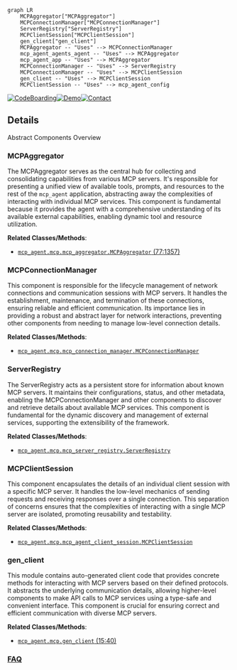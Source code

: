 ```mermaid
graph LR
    MCPAggregator["MCPAggregator"]
    MCPConnectionManager["MCPConnectionManager"]
    ServerRegistry["ServerRegistry"]
    MCPClientSession["MCPClientSession"]
    gen_client["gen_client"]
    MCPAggregator -- "Uses" --> MCPConnectionManager
    mcp_agent_agents_agent -- "Uses" --> MCPAggregator
    mcp_agent_app -- "Uses" --> MCPAggregator
    MCPConnectionManager -- "Uses" --> ServerRegistry
    MCPConnectionManager -- "Uses" --> MCPClientSession
    gen_client -- "Uses" --> MCPClientSession
    MCPClientSession -- "Uses" --> mcp_agent_config
```

[![CodeBoarding](https://img.shields.io/badge/Generated%20by-CodeBoarding-9cf?style=flat-square)](https://github.com/CodeBoarding/CodeBoarding)[![Demo](https://img.shields.io/badge/Try%20our-Demo-blue?style=flat-square)](https://www.codeboarding.org/demo)[![Contact](https://img.shields.io/badge/Contact%20us%20-%20contact@codeboarding.org-lightgrey?style=flat-square)](mailto:contact@codeboarding.org)

## Details

Abstract Components Overview

### MCPAggregator
The MCPAggregator serves as the central hub for collecting and consolidating capabilities from various MCP servers. It's responsible for presenting a unified view of available tools, prompts, and resources to the rest of the `mcp_agent` application, abstracting away the complexities of interacting with individual MCP services. This component is fundamental because it provides the agent with a comprehensive understanding of its available external capabilities, enabling dynamic tool and resource utilization.


**Related Classes/Methods**:

- <a href="https://github.com/lastmile-ai/mcp-agent/blob/main/src/mcp_agent/mcp/mcp_aggregator.py#L77-L1357" target="_blank" rel="noopener noreferrer">`mcp_agent.mcp.mcp_aggregator.MCPAggregator` (77:1357)</a>


### MCPConnectionManager
This component is responsible for the lifecycle management of network connections and communication sessions with MCP servers. It handles the establishment, maintenance, and termination of these connections, ensuring reliable and efficient communication. Its importance lies in providing a robust and abstract layer for network interactions, preventing other components from needing to manage low-level connection details.


**Related Classes/Methods**:

- <a href="https://github.com/lastmile-ai/mcp-agent/blob/main/src/mcp_agent/mcp/mcp_connection_manager.py" target="_blank" rel="noopener noreferrer">`mcp_agent.mcp.mcp_connection_manager.MCPConnectionManager`</a>


### ServerRegistry
The ServerRegistry acts as a persistent store for information about known MCP servers. It maintains their configurations, status, and other metadata, enabling the MCPConnectionManager and other components to discover and retrieve details about available MCP services. This component is fundamental for the dynamic discovery and management of external services, supporting the extensibility of the framework.


**Related Classes/Methods**:

- <a href="https://github.com/lastmile-ai/mcp-agent/blob/main/src/mcp_agent/mcp/mcp_server_registry.py" target="_blank" rel="noopener noreferrer">`mcp_agent.mcp.mcp_server_registry.ServerRegistry`</a>


### MCPClientSession
This component encapsulates the details of an individual client session with a specific MCP server. It handles the low-level mechanics of sending requests and receiving responses over a single connection. This separation of concerns ensures that the complexities of interacting with a single MCP server are isolated, promoting reusability and testability.


**Related Classes/Methods**:

- <a href="https://github.com/lastmile-ai/mcp-agent/blob/main/src/mcp_agent/mcp/mcp_agent_client_session.py" target="_blank" rel="noopener noreferrer">`mcp_agent.mcp.mcp_agent_client_session.MCPClientSession`</a>


### gen_client
This module contains auto-generated client code that provides concrete methods for interacting with MCP servers based on their defined protocols. It abstracts the underlying communication details, allowing higher-level components to make API calls to MCP services using a type-safe and convenient interface. This component is crucial for ensuring correct and efficient communication with diverse MCP servers.


**Related Classes/Methods**:

- <a href="https://github.com/lastmile-ai/mcp-agent/blob/main/src/mcp_agent/mcp/gen_client.py#L15-L40" target="_blank" rel="noopener noreferrer">`mcp_agent.mcp.gen_client` (15:40)</a>




### [FAQ](https://github.com/CodeBoarding/GeneratedOnBoardings/tree/main?tab=readme-ov-file#faq)